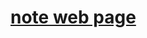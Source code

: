 # [note web page][note web page link]

[note web page link]: <https://jian-min-huang.github.io/note/index.html>